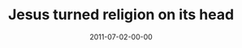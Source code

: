 ---
layout: message
category: message
series: "Jesus: The Greatest Show on Earth"
title: "Jesus turned religion on its head"
date: 2011-07-02-00-00
message_id: 681
---